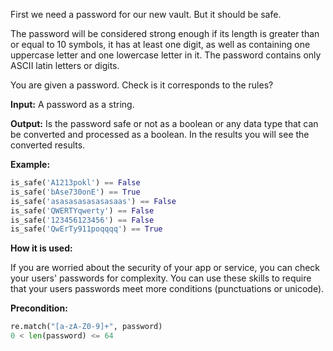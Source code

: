 First we need a password for our new vault.
But it should be safe.

The password will be considered strong enough if its length is greater than or equal to 10 symbols,
it has at least one digit, as well as containing one uppercase letter and one lowercase letter in it.
The password contains only ASCII latin letters or digits.

You are given a password. Check is it corresponds to the rules?

**Input:** A password as a string. 

**Output:** Is the password safe or not as a boolean or any data type that can be
converted and processed as a boolean. In the results you will see the converted results.

**Example:**

```python
is_safe('A1213pokl') == False
is_safe('bAse730onE') == True
is_safe('asasasasasasasaas') == False
is_safe('QWERTYqwerty') == False
is_safe('123456123456') == False
is_safe('QwErTy911poqqqq') == True
```

**How it is used:**

If you are worried about the security of your app or service, you can check your users' passwords for complexity.
You can use these skills to require that your users passwords meet more conditions (punctuations or unicode).

**Precondition:**
```python
re.match("[a-zA-Z0-9]+", password)
0 < len(password) <= 64
```
